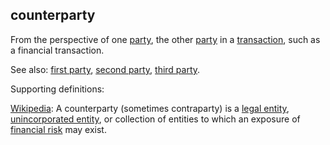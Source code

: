 ## counterparty

<p class="c8"><span>From the perspective of one </span><span class="c2"><a class="c3" href="#h.cn6bno48fomj">party</a></span><span>, the other </span><span class="c2"><a class="c3" href="#h.cn6bno48fomj">party</a></span><span>&nbsp;in a </span><span class="c2"><a class="c3" href="#h.92pu88ke4p7k">transaction</a></span><span class="c0">, such as a financial transaction.</span></p><p class="c8"><span>See also: </span><span class="c2"><a class="c3" href="#h.uxx5bjam20ag">first party</a></span><span>, </span><span class="c2"><a class="c3" href="#h.hk94wskqnzri">second party</a></span><span>, </span><span class="c2"><a class="c3" href="#h.zu2vj8151tr">third party</a></span><span class="c0">.</span></p><p class="c8"><span class="c0">Supporting definitions:</span></p><p class="c8"><span class="c2"><a class="c3" href="https://www.google.com/url?q=https://en.wikipedia.org/wiki/Counterparty&amp;sa=D&amp;source=editors&amp;ust=1706779842570295&amp;usg=AOvVaw1rjvQQEoCBZ4Zl2Kax-gGI">Wikipedia</a></span><span>: A counterparty (sometimes contraparty) is a </span><span class="c2"><a class="c3" href="https://www.google.com/url?q=https://en.wikipedia.org/wiki/Juristic_person&amp;sa=D&amp;source=editors&amp;ust=1706779842570495&amp;usg=AOvVaw08BOmrmOWE94s1gruHO09_">legal entity</a></span><span>, </span><span class="c2"><a class="c3" href="https://www.google.com/url?q=https://en.wikipedia.org/wiki/Unincorporated_entity&amp;sa=D&amp;source=editors&amp;ust=1706779842570687&amp;usg=AOvVaw1W7u95OBC5qzCN9mY4K-DJ">unincorporated entity</a></span><span>, or collection of entities to which an exposure of </span><span class="c2"><a class="c3" href="https://www.google.com/url?q=https://en.wikipedia.org/wiki/Financial_risk&amp;sa=D&amp;source=editors&amp;ust=1706779842570901&amp;usg=AOvVaw0br85kT7pwB3mithJmZMoj">financial risk</a></span><span class="c0">&nbsp;may exist.</span></p>

